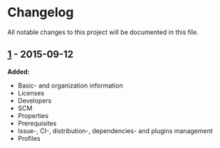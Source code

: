 # Changelog

All notable changes to this project will be documented in this file.

## [1] - 2015-09-12

**Added:**

- Basic- and organization information
- Licenses
- Developers
- SCM
- Properties
- Prerequisites
- Issue-, CI-, distribution-, dependencies- and plugins management
- Profiles

[1]: https://github.com/nbsoft/nbsoft-maven-parent/tree/1
